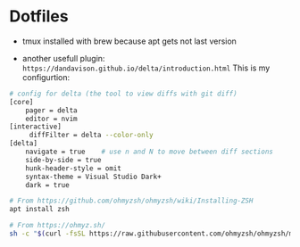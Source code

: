 # Dotfiles

- tmux installed with brew because apt gets not last version

- another usefull plugin: `https://dandavison.github.io/delta/introduction.html`
  This is my configurtion:

```bash
# config for delta (the tool to view diffs with git diff)
[core]
    pager = delta
    editor = nvim
[interactive]
     diffFilter = delta --color-only
[delta]
    navigate = true    # use n and N to move between diff sections
    side-by-side = true
    hunk-header-style = omit
    syntax-theme = Visual Studio Dark+
    dark = true
```

```bash
# From https://github.com/ohmyzsh/ohmyzsh/wiki/Installing-ZSH
apt install zsh

# From https://ohmyz.sh/
sh -c "$(curl -fsSL https://raw.githubusercontent.com/ohmyzsh/ohmyzsh/master/tools/install.sh)"
```
